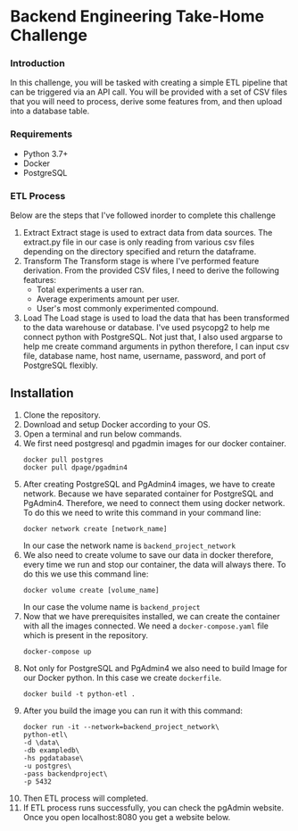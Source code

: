 # Backend Engineering Take-Home Challenge
### Introduction
In this challenge, you will be tasked with creating a simple ETL pipeline that can be triggered via an API call. You will be provided with a set of CSV files that you will need to process, derive some features from, and then upload into a database table.

### Requirements
- Python 3.7+
- Docker
- PostgreSQL

### ETL Process
Below are the steps that I've followed inorder to complete this challenge
1. Extract
Extract stage is used to extract data from data sources. The extract.py file in our case is only reading from various csv files depending on the directory specified and return the dataframe.
2. Transform
The Transform stage is where I've performed feature derivation. From the provided CSV files, I need to derive the following features:
    - Total experiments a user ran.
    - Average experiments amount per user.
    - User's most commonly experimented compound.
3. Load
The Load stage is used to load the data that has been transformed to the data warehouse or database. I've used psycopg2 to help me connect python with PostgreSQL. Not just that, I also used argparse to help me create command arguments in python therefore, I can input csv file, database name, host name, username, password, and port of PostgreSQL flexibly.

## Installation

1. Clone the repository.
2. Download and setup Docker according to your OS.
3. Open a terminal and run below commands.
4. We first need postgresql and pgadmin images for our docker container.
    ```
    docker pull postgres
    docker pull dpage/pgadmin4
    ```
5. After creating PostgreSQL and PgAdmin4 images, we have to create network. Because we have separated container for PostgreSQL and PgAdmin4. Therefore, we need to connect them using docker network. To do this we need to write this command in your command line:
    ```
    docker network create [network_name]
    ```
    In our case the network name is `backend_project_network`
6. We also need to create volume to save our data in docker therefore, every time we run and stop our container, the data will always there. To do this we use this command line:
    ```
    docker volume create [volume_name]
    ```
    In our case the volume name is `backend_project`
7. Now that we have prerequisites installed, we can create the container with all the images connected. We need a `docker-compose.yaml` file which is present in the repository.
    ```
    docker-compose up
    ```
8. Not only for PostgreSQL and PgAdmin4 we also need to build Image for our Docker python. In this case we create `dockerfile`.
    ```
    docker build -t python-etl .
    ```
9. After you build the image you can run it with this command:
    ```
    docker run -it --network=backend_project_network\
    python-etl\
    -d \data\
    -db exampledb\
    -hs pgdatabase\
    -u postgres\
    -pass backendproject\
    -p 5432
    ```
10. Then ETL process will completed.
11. If ETL process runs successfully, you can check the pgAdmin website. Once you open localhost:8080 you get a website below.